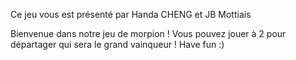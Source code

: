 Ce jeu vous est présenté par Handa CHENG et JB Mottiais


Bienvenue dans notre jeu de morpion ! Vous pouvez jouer à 2 pour départager qui sera le grand vainqueur !
Have fun :)